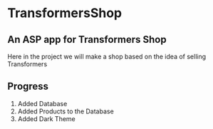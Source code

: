 # TransformersShop
## An ASP app for Transformers Shop
Here in the project we will make a shop based on the idea of selling Transformers
## Progress
1. Added Database
2. Added Products to the Database
3. Added Dark Theme
